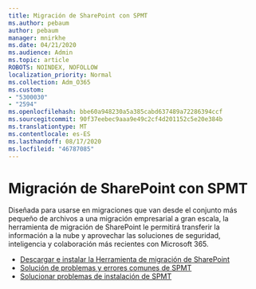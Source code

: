 ```yaml
---
title: Migración de SharePoint con SPMT
ms.author: pebaum
author: pebaum
manager: mnirkhe
ms.date: 04/21/2020
ms.audience: Admin
ms.topic: article
ROBOTS: NOINDEX, NOFOLLOW
localization_priority: Normal
ms.collection: Adm_O365
ms.custom:
- "5300030"
- "2594"
ms.openlocfilehash: bbe60a948230a5a385cabd637489a72286394ccf
ms.sourcegitcommit: 90f37eebec9aaa9e49c2cf4d201152c5e20e384b
ms.translationtype: MT
ms.contentlocale: es-ES
ms.lasthandoff: 08/17/2020
ms.locfileid: "46787085"
---
```

# <a name="sharepoint-migration-with-spmt"></a>Migración de SharePoint con SPMT

Diseñada para usarse en migraciones que van desde el conjunto más pequeño de archivos a una migración empresarial a gran escala, la herramienta de migración de SharePoint le permitirá transferir la información a la nube y aprovechar las soluciones de seguridad, inteligencia y colaboración más recientes con Microsoft 365.

- [Descargar e instalar la Herramienta de migración de SharePoint](https://docs.microsoft.com/sharepointmigration/introducing-the-sharepoint-migration-tool)
- [Solución de problemas y errores comunes de SPMT](https://docs.microsoft.com/sharepointmigration/troubleshooting-common-spmt-issues)
- [Solucionar problemas de instalación de SPMT](https://docs.microsoft.com/sharepointmigration/spmt-install-issues#troubleshooting-spmt-installation-issues)
